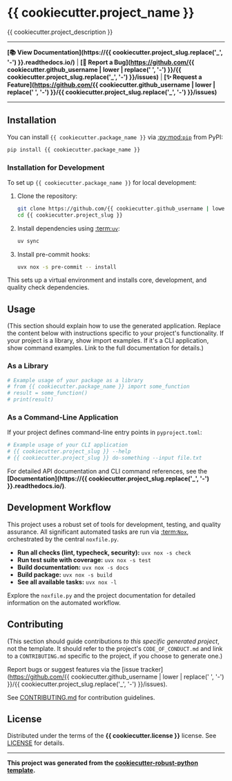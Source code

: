 # {{ cookiecutter.project_name }}

{{ cookiecutter.project_description }}

---

**[📚 View Documentation](https://{{ cookiecutter.project_slug.replace('_', '-') }}.readthedocs.io/)** | **[🐛 Report a Bug](https://github.com/{{ cookiecutter.github_username | lower | replace(' ', '-') }}/{{ cookiecutter.project_slug.replace('_', '-') }}/issues)** | **[✨ Request a Feature](https://github.com/{{ cookiecutter.github_username | lower | replace(' ', '-') }}/{{ cookiecutter.project_slug.replace('_', '-') }}/issues)**

---

## Installation

You can install `{{ cookiecutter.package_name }}` via [:py:mod:`pip`](pip-documentation) from PyPI:

```bash
pip install {{ cookiecutter.package_name }}
```

### Installation for Development

To set up `{{ cookiecutter.package_name }}` for local development:

1.  Clone the repository:
    ```bash
    git clone https://github.com/{{ cookiecutter.github_username | lower | replace(' ', '-') }}/{{ cookiecutter.project_slug.replace('_', '-') }}.git
    cd {{ cookiecutter.project_slug }}
    ```
2.  Install dependencies using [:term:`uv`](uv-documentation):
    ```bash
    uv sync
    ```
3.  Install pre-commit hooks:
    ```bash
    uvx nox -s pre-commit -- install
    ```

This sets up a virtual environment and installs core, development, and quality check dependencies.

## Usage

(This section should explain how to use the generated application. Replace the content below with instructions specific to your project's functionality. If your project is a library, show import examples. If it's a CLI application, show command examples. Link to the full documentation for details.)

### As a Library

```python
# Example usage of your package as a library
# from {{ cookiecutter.package_name }} import some_function
# result = some_function()
# print(result)
```

### As a Command-Line Application

If your project defines command-line entry points in `pyproject.toml`:

```bash
# Example usage of your CLI application
# {{ cookiecutter.project_slug }} --help
# {{ cookiecutter.project_slug }} do-something --input file.txt
```

For detailed API documentation and CLI command references, see the **[Documentation](https://{{ cookiecutter.project_slug.replace('_', '-') }}.readthedocs.io/)**.

## Development Workflow

This project uses a robust set of tools for development, testing, and quality assurance. All significant automated tasks are run via [:term:`Nox`](nox-documentation), orchestrated by the central `noxfile.py`.

*   **Run all checks (lint, typecheck, security):** `uvx nox -s check`
*   **Run test suite with coverage:** `uvx nox -s test`
*   **Build documentation:** `uvx nox -s docs`
*   **Build package:** `uvx nox -s build`
*   **See all available tasks:** `uvx nox -l`

Explore the `noxfile.py` and the project documentation for detailed information on the automated workflow.

## Contributing

(This section should guide contributions *to this specific generated project*, not the template. It should refer to the project's `CODE_OF_CONDUCT.md` and link to a `CONTRIBUTING.md` specific to the project, if you choose to generate one.)

Report bugs or suggest features via the [issue tracker](https://github.com/{{ cookiecutter.github_username | lower | replace(' ', '-') }}/{{ cookiecutter.project_slug.replace('_', '-') }}/issues).

See [CONTRIBUTING.md](#) for contribution guidelines.

## License

Distributed under the terms of the **{{ cookiecutter.license }}** license. See [LICENSE](LICENSE) for details.

---

**This project was generated from the [cookiecutter-robust-python template](https://github.com/56kyle/cookiecutter-robust-python).**
